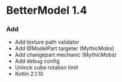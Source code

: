 # BetterModel 1.4

### Add
- Add texture path validator
- Add @ModelPart targeter (MythicMobs)
- Add changepart mechanic (MythicMobs)
- Add debug config
- Unlock cube rotation limit
- Kotlin 2.1.10